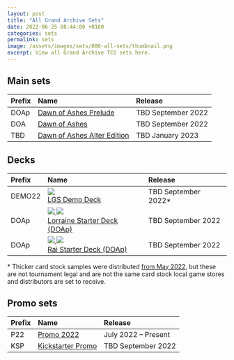 ```yaml
---
layout: post
title: "All Grand Archive Sets"
date: 2022-06-25 08:44:00 +0100
categories: sets
permalink: sets
image: /assets/images/sets/000-all-sets/thumbnail.png
excerpt: View all Grand Archive TCG sets here.
---
```


## Main sets

Prefix | Name | Release
:-- | :-- | :--
DOAp | [Dawn of Ashes Prelude](/DOAp_(set)) | TBD September 2022
DOA | <span class="dead-link">[Dawn of Ashes](/DOA_(set))</span> | TBD September 2022
TBD | <span class="dead-link">[Dawn of Ashes Alter Edition](/TBD_(set))</span> | TBD January 2023

## Decks

Prefix | Name | Release
:-- | :-- | :--
DEMO22 | [<img class="image-element" src="https://img.silvie.org/misc/elements/norm.png" /><br>LGS Demo Deck](/DEMO22_(set)) | TBD September 2022*
DOAp | [<img class="image-element" src="https://img.silvie.org/misc/elements/wind.png" /> <img class="image-element" src="https://img.silvie.org/misc/elements/crux.png" /><br>Lorraine Starter Deck (DOAp)](/DOAp_(set)#lorraine-starter-deck-prelude) | TBD September 2022
DOAp | [<img class="image-element" src="https://img.silvie.org/misc/elements/fire.png" /> <img class="image-element" src="https://img.silvie.org/misc/elements/arcane.png" /><br>Rai Starter Deck (DOAp)](/DOAp_(set)#rai-starter-deck-prelude) | TBD September 2022

\* Thicker card stock samples were distributed [from May 2022](/DEMO22_(set)#thicker-card-stock-samples), but these are not tournament legal and are not the same card stock local game stores and distributors are set to receive.

## Promo sets

Prefix | Name | Release
:-- | :-- | :--
P22 | <span class="dead-link">[Promo 2022]()</span> | July 2022 &ndash; Present
KSP | [Kickstarter Promo](/KSP_(set)) | TBD September 2022